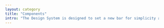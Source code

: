 ```yaml
---
layout: category
title: "Components"
intro: "The Design System is designed to set a new bar for simplicity and consistency across FPAC digital products, while providing you with <strong>plug-and-play design and HTML/CSS</strong>."
---
```

